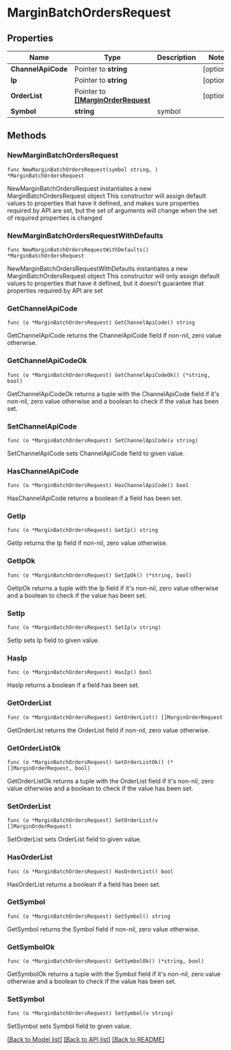 # MarginBatchOrdersRequest

## Properties

Name | Type | Description | Notes
------------ | ------------- | ------------- | -------------
**ChannelApiCode** | Pointer to **string** |  | [optional] 
**Ip** | Pointer to **string** |  | [optional] 
**OrderList** | Pointer to [**[]MarginOrderRequest**](MarginOrderRequest.md) |  | [optional] 
**Symbol** | **string** | symbol | 

## Methods

### NewMarginBatchOrdersRequest

`func NewMarginBatchOrdersRequest(symbol string, ) *MarginBatchOrdersRequest`

NewMarginBatchOrdersRequest instantiates a new MarginBatchOrdersRequest object
This constructor will assign default values to properties that have it defined,
and makes sure properties required by API are set, but the set of arguments
will change when the set of required properties is changed

### NewMarginBatchOrdersRequestWithDefaults

`func NewMarginBatchOrdersRequestWithDefaults() *MarginBatchOrdersRequest`

NewMarginBatchOrdersRequestWithDefaults instantiates a new MarginBatchOrdersRequest object
This constructor will only assign default values to properties that have it defined,
but it doesn't guarantee that properties required by API are set

### GetChannelApiCode

`func (o *MarginBatchOrdersRequest) GetChannelApiCode() string`

GetChannelApiCode returns the ChannelApiCode field if non-nil, zero value otherwise.

### GetChannelApiCodeOk

`func (o *MarginBatchOrdersRequest) GetChannelApiCodeOk() (*string, bool)`

GetChannelApiCodeOk returns a tuple with the ChannelApiCode field if it's non-nil, zero value otherwise
and a boolean to check if the value has been set.

### SetChannelApiCode

`func (o *MarginBatchOrdersRequest) SetChannelApiCode(v string)`

SetChannelApiCode sets ChannelApiCode field to given value.

### HasChannelApiCode

`func (o *MarginBatchOrdersRequest) HasChannelApiCode() bool`

HasChannelApiCode returns a boolean if a field has been set.

### GetIp

`func (o *MarginBatchOrdersRequest) GetIp() string`

GetIp returns the Ip field if non-nil, zero value otherwise.

### GetIpOk

`func (o *MarginBatchOrdersRequest) GetIpOk() (*string, bool)`

GetIpOk returns a tuple with the Ip field if it's non-nil, zero value otherwise
and a boolean to check if the value has been set.

### SetIp

`func (o *MarginBatchOrdersRequest) SetIp(v string)`

SetIp sets Ip field to given value.

### HasIp

`func (o *MarginBatchOrdersRequest) HasIp() bool`

HasIp returns a boolean if a field has been set.

### GetOrderList

`func (o *MarginBatchOrdersRequest) GetOrderList() []MarginOrderRequest`

GetOrderList returns the OrderList field if non-nil, zero value otherwise.

### GetOrderListOk

`func (o *MarginBatchOrdersRequest) GetOrderListOk() (*[]MarginOrderRequest, bool)`

GetOrderListOk returns a tuple with the OrderList field if it's non-nil, zero value otherwise
and a boolean to check if the value has been set.

### SetOrderList

`func (o *MarginBatchOrdersRequest) SetOrderList(v []MarginOrderRequest)`

SetOrderList sets OrderList field to given value.

### HasOrderList

`func (o *MarginBatchOrdersRequest) HasOrderList() bool`

HasOrderList returns a boolean if a field has been set.

### GetSymbol

`func (o *MarginBatchOrdersRequest) GetSymbol() string`

GetSymbol returns the Symbol field if non-nil, zero value otherwise.

### GetSymbolOk

`func (o *MarginBatchOrdersRequest) GetSymbolOk() (*string, bool)`

GetSymbolOk returns a tuple with the Symbol field if it's non-nil, zero value otherwise
and a boolean to check if the value has been set.

### SetSymbol

`func (o *MarginBatchOrdersRequest) SetSymbol(v string)`

SetSymbol sets Symbol field to given value.



[[Back to Model list]](../README.md#documentation-for-models) [[Back to API list]](../README.md#documentation-for-api-endpoints) [[Back to README]](../README.md)


